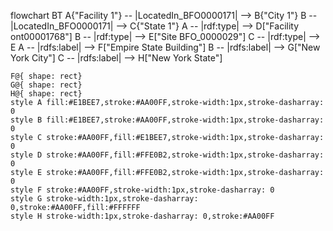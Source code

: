 flowchart BT
    A{"Facility 1"} -- |LocatedIn_BFO0000171| --> B{"City 1"}
    B -- |LocatedIn_BFO0000171| --> C{"State 1"}
    A -- |rdf:type| --> D["Facility 
    ont00001768"]
    B -- |rdf:type| --> E["Site BFO_0000029"]
    C -- |rdf:type| --> E
    A -- |rdfs:label| --> F["Empire State Building"]
    B -- |rdfs:label| --> G["New York City"]
    C -- |rdfs:label| --> H["New York State"]

    F@{ shape: rect}
    G@{ shape: rect}
    H@{ shape: rect}
    style A fill:#E1BEE7,stroke:#AA00FF,stroke-width:1px,stroke-dasharray: 0
    style B fill:#E1BEE7,stroke:#AA00FF,stroke-width:1px,stroke-dasharray: 0
    style C stroke:#AA00FF,fill:#E1BEE7,stroke-width:1px,stroke-dasharray: 0
    style D stroke:#AA00FF,fill:#FFE0B2,stroke-width:1px,stroke-dasharray: 0
    style E stroke:#AA00FF,fill:#FFE0B2,stroke-width:1px,stroke-dasharray: 0
    style F stroke:#AA00FF,stroke-width:1px,stroke-dasharray: 0
    style G stroke-width:1px,stroke-dasharray: 0,stroke:#AA00FF,fill:#FFFFFF
    style H stroke-width:1px,stroke-dasharray: 0,stroke:#AA00FF


